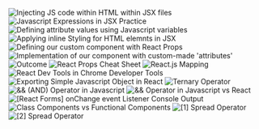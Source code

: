 ![Injecting JS code within HTML within JSX files](image.png)
![Javascript Expressions in JSX Practice](image-1.png)
![Defining attribute values using Javascript variables](image-2.png)
![Applying inline Styling for HTML elemnts in JSX](image-3.png)
![Defining our custom component with React Props](image-4.png)
![Implementation of our component with custom-made 'attributes'](image-5.png)
![Outcome](image-6.png)
![React Props Cheat Sheet](https://github.com/user-attachments/assets/886ead2d-09a5-45a4-85ae-0230dd59a27b)
![React.js Mapping](https://github.com/user-attachments/assets/66ac5b6e-d4e5-4983-99f5-15fcf2c7e003)
![React Dev Tools in Chrome Developer Tools](https://github.com/user-attachments/assets/4b8817c0-e231-49d4-b45d-44d33d95c537)
![Exporting Simple Javascript Object in React](https://github.com/user-attachments/assets/40bcb452-8593-48cc-8f97-433ea348bb2b)
![Ternary Operator](image-7.png)
![&& (AND) Operator in Javascript](image-8.png)
![&& Operator in Javascript vs React](image-9.png)
![[React Forms] onChange event Listener Console Output](image-10.png)
![Class Components vs Functional Components](image-11.png)
![[1] Spread Operator](image-12.png)
![[2] Spread Operator](image-13.png)
